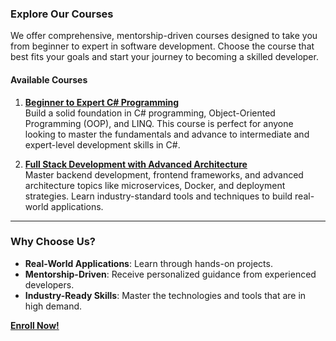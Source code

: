 ### **Explore Our Courses**

We offer comprehensive, mentorship-driven courses designed to take you from beginner to expert in software development. Choose the course that best fits your goals and start your journey to becoming a skilled developer.

#### **Available Courses**

1. [**Beginner to Expert C# Programming**](/beginner-expert)  
   Build a solid foundation in C# programming, Object-Oriented Programming (OOP), and LINQ. This course is perfect for anyone looking to master the fundamentals and advance to intermediate and expert-level development skills in C#.

2. [**Full Stack Development with Advanced Architecture**](/full-stack-development-with-advanced-architecture)  
   Master backend development, frontend frameworks, and advanced architecture topics like microservices, Docker, and deployment strategies. Learn industry-standard tools and techniques to build real-world applications.

---

### **Why Choose Us?**
- **Real-World Applications**: Learn through hands-on projects.
- **Mentorship-Driven**: Receive personalized guidance from experienced developers.
- **Industry-Ready Skills**: Master the technologies and tools that are in high demand.

[**Enroll Now!**](https://forms.gle/nPE71gnUc7gY9vmZ6)  